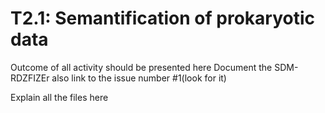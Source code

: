 # T2.1: Semantification of prokaryotic data
Outcome of all activity should be presented here
Document the SDM-RDZFIZEr
also link to the issue number #1(look for it)

Explain all the files here
